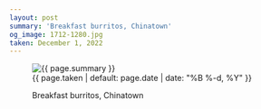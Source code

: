 ```yaml
---
layout: post
summary: 'Breakfast burritos, Chinatown'
og_image: 1712-1280.jpg
taken: December 1, 2022
---
```


<figure class="post">
<img alt="{{ page.summary }}" sizes="(min-width: 700px) 50vw, calc(100vw - 2rem)" src="{{ site.assets_url }}/1712-640.jpg" srcset="{{ site.assets_url }}/1712-320.jpg 320w, {{ site.assets_url }}/1712-640.jpg 640w, {{ site.assets_url }}/1712-960.jpg 960w, {{ site.assets_url }}/1712-1280.jpg 1280w"/>
<figcaption>
<time>{{ page.taken | default: page.date | date: "%B %-d, %Y" }}</time>
<p>Breakfast burritos, Chinatown</p>
</figcaption>
</figure>
